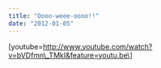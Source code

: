 ```yaml
---
title: "Oooo-weee-oooo!!"
date: "2012-01-05"
---
```


\[youtube=http://www.youtube.com/watch?v=bVDfmn\_TMkI&feature=youtu.be\]
